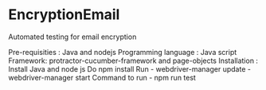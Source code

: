 # EncryptionEmail
Automated testing for email encryption

Pre-requisities : Java and nodejs 
Programming language : Java script 
Framework: protractor-cucumber-framework and page-objects
Installation : Install Java and node js 
               Do npm install
               Run - webdriver-manager update
                   - webdriver-manager start
               Command to run - npm run test
                  
